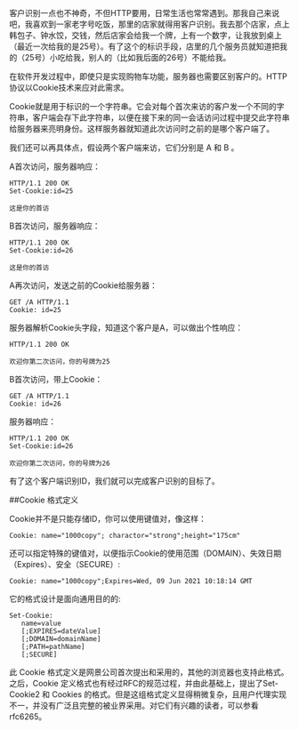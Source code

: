客户识别一点也不神奇，不但HTTP要用，日常生活也常常遇到。那我自己来说吧，我喜欢到一家老字号吃饭，那里的店家就得用客户识别。我去那个店家，点上韩包子、钟水饺，交钱，然后店家会给我一个牌，上有一个数字，让我放到桌上（最近一次给我的是25号）。有了这个的标识手段，店里的几个服务员就知道把我的（25号）小吃给我，别人的（比如我后面的26号）不能给我。 

在软件开发过程中，即使只是实现购物车功能，服务器也需要区别客户的。HTTP协议以Cookie技术来应对此需求。

Cookie就是用于标识的一个字符串。它会对每个首次来访的客户发一个不同的字符串，客户端会存下此字符串，以便在接下来的同一会话访问过程中提交此字符串给服务器来亮明身份。这样服务器就知道此次访问时之前的是哪个客户端了。

我们还可以再具体点，假设两个客户端来访，它们分别是 A 和 B 。

A首次访问，服务器响应：

    HTTP/1.1 200 OK
    Set-Cookie:id=25

    这是你的首访

B首次访问，服务器响应：

    HTTP/1.1 200 OK
    Set-Cookie:id=26

    这是你的首访


A再次访问，发送之前的Cookie给服务器：

    GET /A HTTP/1.1
    Cookie: id=25

服务器解析Cookie头字段，知道这个客户是A，可以做出个性响应：

    HTTP/1.1 200 OK

    欢迎你第二次访问，你的号牌为25

B首次访问，带上Cookie：

    GET /A HTTP/1.1
    Cookie: id=26


服务器响应：

    HTTP/1.1 200 OK
    Set-Cookie:id=26

    欢迎你第二次访问，你的号牌为26

有了这个客户端识别ID，我们就可以完成客户识别的目标了。

##Cookie 格式定义
 
Cookie并不是只能存储ID，你可以使用键值对，像这样：

    Cookie: name="1000copy"; charactor="strong";height="175cm"


还可以指定特殊的键值对，以便指示Cookie的使用范围（DOMAIN）、失效日期（Expires）、安全（SECURE）:


    Cookie: name="1000copy";Expires=Wed, 09 Jun 2021 10:18:14 GMT
    


它的格式设计是面向通用目的的:


    Set-Cookie:
       name=value
       [;EXPIRES=dateValue]
       [;DOMAIN=domainName]
       [;PATH=pathName]
       [;SECURE]

此 Cookie 格式定义是网景公司首次提出和采用的，其他的浏览器也支持此格式。之后，Cookie 定义格式也有经过RFC的规范过程，并由此基础上，提出了Set-Cookie2 和 Cookies 的格式。但是这组格式定义显得稍微复杂，且用户代理实现不一，并没有广泛且完整的被业界采用。对它们有兴趣的读者，可以参看rfc6265。 